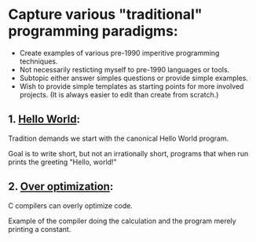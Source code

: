 # Capture various "traditional" programming paradigms:
* Create examples of various pre-1990 imperitive programming techniques.
* Not necessarily resticting myself to pre-1990 languages or tools.
* Subtopic either answer simples questions or provide simple examples.
* Wish to provide simple templates as starting points for more involved
  projects. (It is always easier to edit than create from scratch.)

## 1. [Hello World](HelloWorld/):
Tradition demands we start with the canonical Hello World program.

Goal is to write short, but not an irrationally short, programs that
when run prints the greeting "Hello, world!"

## 2. [Over optimization](OverOptimization/):
C compilers can overly optimize code.

Example of the compiler doing the calculation and the program merely
printing a constant.
